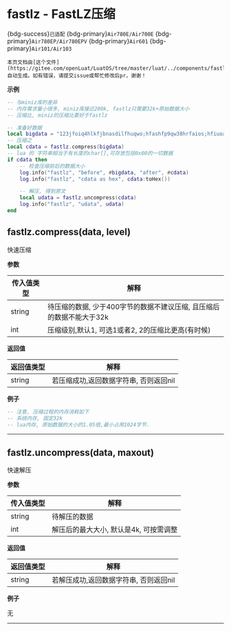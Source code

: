 # fastlz - FastLZ压缩

{bdg-success}`已适配` {bdg-primary}`Air780E/Air700E` {bdg-primary}`Air780EP/Air780EPV` {bdg-primary}`Air601` {bdg-primary}`Air101/Air103`

```{note}
本页文档由[这个文件](https://gitee.com/openLuat/LuatOS/tree/master/luat/../components/fastlz/luat_lib_fastlz.c)自动生成。如有错误，请提交issue或帮忙修改后pr，谢谢！
```


**示例**

```lua
-- 与miniz库的差异
-- 内存需求量小很多, miniz库接近200k, fastlz只需要32k+原始数据大小
-- 压缩比, miniz的压缩比要好于fastlz

-- 准备好数据
local bigdata = "123jfoiq4hlkfjbnasdilfhuqwo;hfashfp9qw38hrfaios;hfiuoaghfluaeisw"
-- 压缩之
local cdata = fastlz.compress(bigdata) 
-- lua 的 字符串相当于有长度的char[],可存放包括0x00的一切数据
if cdata then
    -- 检查压缩前后的数据大小
    log.info("fastlz", "before", #bigdata, "after", #cdata)
    log.info("fastlz", "cdata as hex", cdata:toHex())

    -- 解压, 得到原文
    local udata = fastlz.uncompress(cdata)
    log.info("fastlz", "udata", udata)
end

```

## fastlz.compress(data, level)



快速压缩

**参数**

|传入值类型|解释|
|-|-|
|string|待压缩的数据, 少于400字节的数据不建议压缩, 且压缩后的数据不能大于32k|
|int|压缩级别,默认1, 可选1或者2, 2的压缩比更高(有时候)|

**返回值**

|返回值类型|解释|
|-|-|
|string|若压缩成功,返回数据字符串, 否则返回nil|

**例子**

```lua
-- 注意, 压缩过程的内存消耗如下
-- 系统内存, 固定32k
-- lua内存, 原始数据的大小的1.05倍,最小占用1024字节.

```

---

## fastlz.uncompress(data, maxout)



快速解压

**参数**

|传入值类型|解释|
|-|-|
|string|待解压的数据|
|int|解压后的最大大小, 默认是4k, 可按需调整|

**返回值**

|返回值类型|解释|
|-|-|
|string|若解压成功,返回数据字符串, 否则返回nil|

**例子**

无

---

